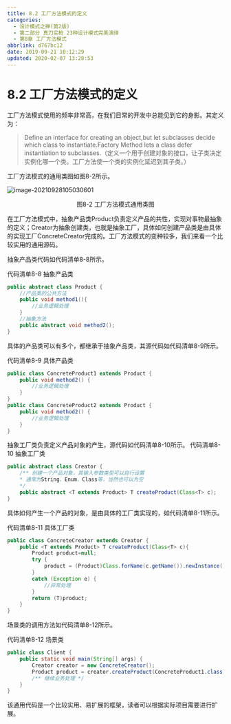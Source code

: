 ```yaml
---
title: 8.2 工厂方法模式的定义
categories: 
  - 设计模式之禅(第2版)
  - 第二部分 真刀实枪 23种设计模式完美演绎
  - 第8章 工厂方法模式
abbrlink: d767bc12
date: 2019-09-21 10:12:29
updated: 2020-02-07 13:28:53
---
```

# 8.2 工厂方法模式的定义 #
工厂方法模式使用的频率非常高，在我们日常的开发中总能见到它的身影。其定义为：
> Define an interface for creating an object,but let subclasses decide which class to instantiate.Factory Method lets a class defer instantiation to subclasses.（定义一个用于创建对象的接口，让子类决定实例化哪一个类。工厂方法使一个类的实例化延迟到其子类。）

工厂方法模式的通用类图如图8-2所示。

![image-20210928105030601](https://gitee.com/XiaoLan223/images/raw/master/Blog/Sum/20210928105030.png)

<center>图8-2 工厂方法模式通用类图</center>

在工厂方法模式中，抽象产品类Product负责定义产品的共性，实现对事物最抽象的定义；Creator为抽象创建类，也就是抽象工厂，具体如何创建产品类是由具体的实现工厂ConcreteCreator完成的。工厂方法模式的变种较多，我们来看一个比较实用的通用源码。

抽象产品类代码如代码清单8-8所示。

代码清单8-8 抽象产品类

```java
public abstract class Product {
    //产品类的公共方法
    public void method1(){
        //业务逻辑处理
    }
    //抽象方法
    public abstract void method2();
}
```
具体的产品类可以有多个，都继承于抽象产品类，其源代码如代码清单8-9所示。

代码清单8-9 具体产品类
```java
public class ConcreteProduct1 extends Product {
    public void method2() {
        //业务逻辑处理
    }
}
public class ConcreteProduct2 extends Product {
    public void method2() {
        //业务逻辑处理
    }
}
```
抽象工厂类负责定义产品对象的产生，源代码如代码清单8-10所示。
代码清单8-10 抽象工厂类
```java
public abstract class Creator {
    /** 创建一个产品对象，其输入参数类型可以自行设置 
    * 通常为String、Enum、Class等，当然也可以为空 
    */ 
    public abstract <T extends Product> T createProduct(Class<T> c);
}
```
具体如何产生一个产品的对象，是由具体的工厂类实现的，如代码清单8-11所示。

代码清单8-11 具体工厂类
```java
public class ConcreteCreator extends Creator {
    public <T extends Product> T createProduct(Class<T> c){
        Product product=null;
        try {
            product = (Product)Class.forName(c.getName()).newInstance();
        }
        catch (Exception e) {
            //异常处理
        }
        return (T)product;
    }
}
```
场景类的调用方法如代码清单8-12所示。

代码清单8-12 场景类

```java
public class Client {
    public static void main(String[] args) {
        Creator creator = new ConcreteCreator();
        Product product = creator.createProduct(ConcreteProduct1.class);
        /** 继续业务处理 */ 
    }
}
```
该通用代码是一个比较实用、易扩展的框架，读者可以根据实际项目需要进行扩展。
